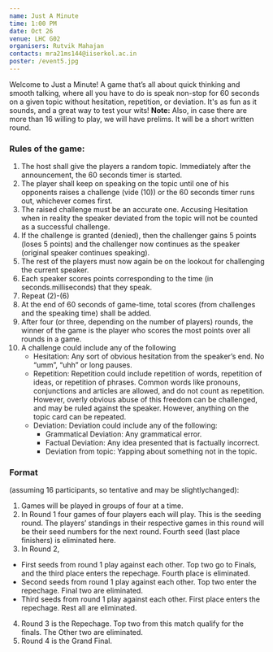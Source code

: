 ```yaml
---
name: Just A Minute
time: 1:00 PM 
date: Oct 26
venue: LHC G02
organisers: Rutvik Mahajan
contacts: mra21ms144@iiserkol.ac.in
poster: /event5.jpg
---
```

Welcome to Just a Minute! A game that’s all about quick thinking and smooth
talking, where all you have to do is speak non-stop for 60 seconds on a given
topic without hesitation, repetition, or deviation. It's as fun as it sounds, and a
great way to test your wits!
**Note:** Also, in case there are more than 16 willing to play, we will have prelims. It will be a short written round.
### Rules of the game:
1. The host shall give the players a random topic. Immediately after the
announcement, the 60 seconds timer is started.
2. The player shall keep on speaking on the topic until one of his opponents
raises a challenge (vide (10)) or the 60 seconds timer runs out, whichever
comes first.
3. The raised challenge must be an accurate one. Accusing Hesitation when
in reality the speaker deviated from the topic will not be counted as a
successful challenge.
4. If the challenge is granted (denied), then the challenger gains 5 points
(loses 5 points) and the challenger now continues as the speaker (original
speaker continues speaking).
5. The rest of the players must now again be on the lookout for challenging
the current speaker.
6. Each speaker scores points corresponding to the time (in
seconds.milliseconds) that they speak.
7. Repeat (2)-(6)
8. At the end of 60 seconds of game-time, total scores (from challenges and
the speaking time) shall be added.
9. After four (or three, depending on the number of players) rounds, the
winner of the game is the player who scores the most points over all
rounds in a game.
10. A challenge could include any of the following
    - Hesitation: Any sort of obvious hesitation from the speaker’s end. No “umm”, “uhh” or long pauses.
    - Repetition: Repetition could include repetition of words, repetition of ideas, or repetition of phrases. Common words like pronouns, conjunctions and articles are allowed, and do not count as repetition. However, overly obvious abuse of this freedom can be challenged, and may be ruled against the speaker. However, anything on the topic card can be repeated.
    - Deviation: Deviation could include any of the following:
        - Grammatical Deviation: Any grammatical error.
        - Factual Deviation: Any idea presented that is factually incorrect.
        - Deviation from topic: Yapping about something not in the topic.

### Format 

(assuming 16 participants, so tentative and may be slightlychanged):
1. Games will be played in groups of four at a time.
2. In Round 1 four games of four players each will play. This is the seeding
round. The players’ standings in their respective games in this round will
be their seed numbers for the next round. Fourth seed (last place finishers)
is eliminated here.
3. In Round 2,
- First seeds from round 1 play against each other. Top two go to
Finals, and the third place enters the repechage. Fourth place is
eliminated.
- Second seeds from round 1 play against each other. Top two enter
the repechage. Final two are eliminated.
- Third seeds from round 1 play against each other. First place enters
the repechage. Rest all are eliminated.
4. Round 3 is the Repechage. Top two from this match qualify for the finals.
The Other two are eliminated.
5. Round 4 is the Grand Final.
